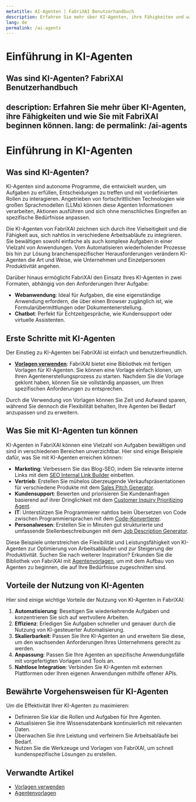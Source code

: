 ```yaml
---
metatitle: AI-Agenten | FabriXAI Benutzerhandbuch
description: Erfahren Sie mehr über KI-Agenten, ihre Fähigkeiten und wie Sie mit FabriXAI beginnen können.
lang: de
permalink: /ai-agents
---
```


# Einführung in KI-Agenten  

## Was sind KI-Agenten?  FabriXAI Benutzerhandbuch
description: Erfahren Sie mehr über KI-Agenten, ihre Fähigkeiten und wie Sie mit FabriXAI beginnen können.
lang: de
permalink: /ai-agents
---

# Einführung in KI-Agenten  

## Was sind KI-Agenten?  
KI-Agenten sind autonome Programme, die entwickelt wurden, um Aufgaben zu erfüllen, Entscheidungen zu treffen und mit vordefinierten Rollen zu interagieren. Angetrieben von fortschrittlichen Technologien wie großen Sprachmodellen (LLMs) können diese Agenten Informationen verarbeiten, Aktionen ausführen und sich ohne menschliches Eingreifen an spezifische Bedürfnisse anpassen.  

Die KI-Agenten von FabriXAI zeichnen sich durch ihre Vielseitigkeit und die Fähigkeit aus, sich nahtlos in verschiedene Arbeitsabläufe zu integrieren. Sie bewältigen sowohl einfache als auch komplexe Aufgaben in einer Vielzahl von Anwendungen. Vom Automatisieren wiederholender Prozesse bis hin zur Lösung branchenspezifischer Herausforderungen verändern KI-Agenten die Art und Weise, wie Unternehmen und Einzelpersonen Produktivität angehen.

Darüber hinaus ermöglicht FabriXAI den Einsatz Ihres KI-Agenten in zwei Formaten, abhängig von den Anforderungen Ihrer Aufgabe:

- **Webanwendung**: Ideal für Aufgaben, die eine eigenständige Anwendung erfordern, die über einen Browser zugänglich ist, wie Formularübermittlungen oder Dokumentenerstellung.
- **Chatbot**: Perfekt für Echtzeitgespräche, wie Kundensupport oder virtuelle Assistenten.

## Erste Schritte mit KI-Agenten  

Der Einstieg zu KI-Agenten bei FabriXAI ist einfach und benutzerfreundlich.  

- **[Vorlagen verwenden](/en-us/create-from-templates/)**: FabriXAI bietet eine Bibliothek mit fertigen Vorlagen für KI-Agenten. Sie können eine Vorlage einfach klonen, um Ihren Agentenerstellungsprozess zu starten. Nachdem Sie die Vorlage geklont haben, können Sie sie vollständig anpassen, um Ihren spezifischen Anforderungen zu entsprechen.  

Durch die Verwendung von Vorlagen können Sie Zeit und Aufwand sparen, während Sie dennoch die Flexibilität behalten, Ihre Agenten bei Bedarf anzupassen und zu erweitern.  

## Was Sie mit KI-Agenten tun können  

KI-Agenten in FabriXAI können eine Vielzahl von Aufgaben bewältigen und sind in verschiedenen Bereichen unverzichtbar. Hier sind einige Beispiele dafür, was Sie mit KI-Agenten erreichen können:  

- **Marketing**: Verbessern Sie das Blog-SEO, indem Sie relevante interne Links mit dem [SEO Internal Link Builder](/en-us/agent-templates/seo-internal-link-builder/) einbetten.
- **Vertrieb**: Erstellen Sie mühelos überzeugende Verkaufspräsentationen für verschiedene Produkte mit dem [Sales Pitch Generator](/en-us/agent-templates/sales-pitch-generator/).
- **Kundensupport**: Bewerten und priorisieren Sie Kundenanfragen basierend auf ihrer Dringlichkeit mit dem [Customer Inquiry Prioritizing Agent](/en-us/agent-templates/customer-inquiry-prioritizing-agent/).
- **IT**: Unterstützen Sie Programmierer nahtlos beim Übersetzen von Code zwischen Programmiersprachen mit dem [Code-Konvertierer](/en-us/agent-templates/code-convertor/).
- **Personalwesen**: Erstellen Sie in Minuten gut strukturierte und umfassende Stellenbeschreibungen mit dem [Job Description Generator](/en-us/agent-templates/job-description-generator/).

Diese Beispiele unterstreichen die Flexibilität und Leistungsfähigkeit von KI-Agenten zur Optimierung von Arbeitsabläufen und zur Steigerung der Produktivität. Suchen Sie nach weiterer Inspiration? Erkunden Sie die Bibliothek von FabriXAI mit [Agentenvorlagen](/en-us/agent-templates/), um mit dem Aufbau von Agenten zu beginnen, die auf Ihre Bedürfnisse zugeschnitten sind.

## Vorteile der Nutzung von KI-Agenten  

Hier sind einige wichtige Vorteile der Nutzung von KI-Agenten in FabriXAI:  

1. **Automatisierung**: Beseitigen Sie wiederkehrende Aufgaben und konzentrieren Sie sich auf wertvollere Arbeiten.  
2. **Effizienz**: Erledigen Sie Aufgaben schneller und genauer durch die Nutzung von KI-gesteuerter Automatisierung.  
3. **Skalierbarkeit**: Passen Sie Ihre KI-Agenten an und erweitern Sie diese, um den wachsenden Anforderungen Ihres Unternehmens gerecht zu werden.  
4. **Anpassung**: Passen Sie Ihre Agenten an spezifische Anwendungsfälle mit vorgefertigten Vorlagen und Tools an.  
5. **Nahtlose Integration**: Verbinden Sie KI-Agenten mit externen Plattformen oder Ihren eigenen Anwendungen mithilfe offener APIs.  

## Bewährte Vorgehensweisen für KI-Agenten  

Um die Effektivität Ihrer KI-Agenten zu maximieren:  

- Definieren Sie klar die Rollen und Aufgaben für Ihre Agenten.  
- Aktualisieren Sie ihre Wissensdatenbank kontinuierlich mit relevanten Daten.  
- Überwachen Sie ihre Leistung und verfeinern Sie Arbeitsabläufe bei Bedarf.  
- Nutzen Sie die Werkzeuge und Vorlagen von FabriXAI, um schnell kundenspezifische Lösungen zu erstellen.  

## Verwandte Artikel
- [Vorlagen verwenden](/de-de/create-from-templates/)
- [Agentenvorlagen](/de-de/agent-templates/)
